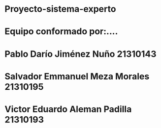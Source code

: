 # Proyecto-sistema-experto
# Equipo conformado por:....
# Pablo Darío Jiménez Nuño 21310143
# Salvador Emmanuel Meza Morales 21310195
# Victor Eduardo Aleman Padilla 21310193
